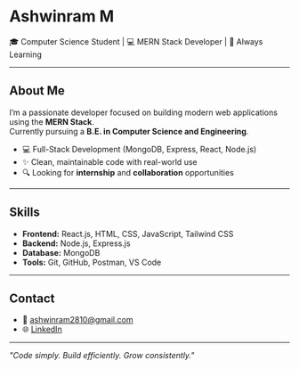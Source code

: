 # Ashwinram M

🎓 Computer Science Student | 💻 MERN Stack Developer | 🌱 Always Learning

---

## About Me

I’m a passionate developer focused on building modern web applications using the **MERN Stack**.  
Currently pursuing a **B.E. in Computer Science and Engineering**.

- 💻 Full-Stack Development (MongoDB, Express, React, Node.js)  
- ✨ Clean, maintainable code with real-world use  
- 🔍 Looking for **internship** and **collaboration** opportunities  

---

## Skills

- **Frontend:** React.js, HTML, CSS, JavaScript, Tailwind CSS  
- **Backend:** Node.js, Express.js  
- **Database:** MongoDB  
- **Tools:** Git, GitHub, Postman, VS Code  

---


## Contact

- 📧 ashwinram2810@gmail.com  
- 🌐 [LinkedIn](https://www.linkedin.com/in/ashwinram-m-425314291/)

---

_"Code simply. Build efficiently. Grow consistently."_
